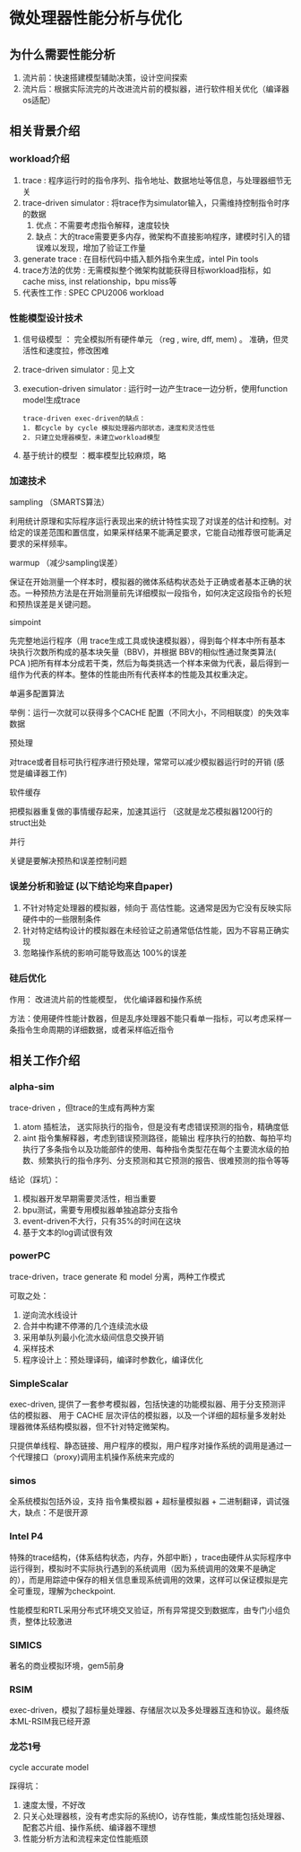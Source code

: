 # 微处理器性能分析与优化

## 为什么需要性能分析

1.   流片前：快速搭建模型辅助决策，设计空间探索
2.   流片后：根据实际流完的片改进流片前的模拟器，进行软件相关优化（编译器 os适配）

## 相关背景介绍

### workload介绍

1.   trace : 程序运行时的指令序列、指令地址、数据地址等信息，与处理器细节无关
2.   trace-driven simulator : 将trace作为simulator输入，只需维持控制指令时序的数据
     1.   优点：不需要考虑指令解释，速度较快
     2.   缺点：大的trace需要更多内存，微架构不直接影响程序，建模时引入的错误难以发现，增加了验证工作量
3.   generate trace : 在目标代码中插入额外指令来生成，intel Pin tools
4.   trace方法的优势 : 无需模拟整个微架构就能获得目标workload指标，如 cache miss, inst relationship，bpu miss等
5.   代表性工作 : SPEC CPU2006 workload



### 性能模型设计技术

1.   信号级模型 ： 完全模拟所有硬件单元 （reg , wire, dff, mem) 。 准确，但灵活性和速度拉，修改困难

2.   trace-driven simulator : 见上文

3.   execution-driven simulator : 运行时一边产生trace一边分析，使用function model生成trace

     ```
     trace-driven exec-driven的缺点：
     1. 都cycle by cycle 模拟处理器内部状态，速度和灵活性低
     2. 只建立处理器模型，未建立workload模型
     ```

4.   基于统计的模型 ：概率模型比较麻烦，略

### 加速技术

sampling  （SMARTS算法）

利用统计原理和实际程序运行表现出来的统计特性实现了对误差的估计和控制。对给定的误差范围和置信度，如果采样结果不能满足要求，它能自动推荐很可能满足要求的采样频率。

warmup （减少sampling误差）

保证在开始测量一个样本时，模拟器的微体系结构状态处于正确或者基本正确的状态。一种预热方法是在开始测量前先详细模拟一段指令，如何决定这段指令的长短和预热误差是关键问题。

simpoint

先完整地运行程序（用 trace生成工具或快速模拟器），得到每个样本中所有基本块执行次数所构成的基本块矢量（BBV)，并根据 BBV的相似性通过聚类算法( PCA )把所有样本分成若干类，然后为每类挑选一个样本来做为代表，最后得到一组作为代表的样本。整体的性能由所有代表样本的性能及其权重决定。

单遍多配置算法

举例：运行一次就可以获得多个CACHE 配置（不同大小，不同相联度）的失效率数据

预处理

对trace或者目标可执行程序进行预处理，常常可以减少模拟器运行时的开销  (感觉是编译器工作)

软件缓存

把模拟器重复做的事情缓存起来，加速其运行 （这就是龙芯模拟器1200行的struct出处

并行

关键是要解决预热和误差控制问题

### 误差分析和验证  (以下结论均来自paper)

1.   不针对特定处理器的模拟器，倾向于 高估性能。这通常是因为它没有反映实际硬件中的一些限制条件
2.   针对特定结构设计的模拟器在未经验证之前通常低估性能，因为不容易正确实现
3.   忽略操作系统的影响可能导致高达 100%的误差

### 硅后优化

作用： 改进流片前的性能模型， 优化编译器和操作系统

方法：使用硬件性能计数器，但是乱序处理器不能只看单一指标，可以考虑采样一条指令生命周期的详细数据，或者采样临近指令

## 相关工作介绍

### alpha-sim

trace-driven ，但trace的生成有两种方案

1.   atom 插桩法， 送实际执行的指令，但是没有考虑错误预测的指令，精确度低
2.   aint 指令集解释器，考虑到错误预测路径，能输出 程序执行的拍数、每拍平均执行了多条指令以及功能部件的使用、每种指令类型花在每个主要流水级的拍数、频繁执行的指令序列、分支预测和其它预测的报告、很难预测的指令等等

结论（踩坑）：

1.   模拟器开发早期需要灵活性，相当重要
2.   bpu测试，需要专用模拟器单独追踪分支指令
3.   event-driven不大行，只有35%的时间在这块
4.   基于文本的log调试很有效

### powerPC

trace-driven，trace generate 和 model 分离，两种工作模式

可取之处：

1.   逆向流水线设计
2.   合并中构建不停滞的几个连续流水级
3.   采用单队列最小化流水级间信息交换开销
4.   采样技术
5.   程序设计上：预处理译码，编译时参数化，编译优化

### SimpleScalar

exec-driven, 提供了一套参考模拟器，包括快速的功能模拟器、用于分支预测评估的模拟器、 用于 CACHE 层次评估的模拟器，以及一个详细的超标量多发射处理器微体系结构模拟器，但不针对特定微架构。

只提供单线程、静态链接、用户程序的模拟，用户程序对操作系统的调用是通过一个代理接口（proxy)调用主机操作系统来完成的

### simos

全系统模拟包括外设，支持 指令集模拟器 + 超标量模拟器 + 二进制翻译，调试强大，缺点：不是很开源

### Intel P4

特殊的trace结构，{体系结构状态，内存，外部中断} ，trace由硬件从实际程序中运行得到，模拟时不实际执行遇到的系统调用（因为系统调用的效果不是确定的），而是用踪迹中保存的相关信息重现系统调用的效果，这样可以保证模拟是完全可重现，理解为checkpoint.

性能模型和RTL采用分布式环境交叉验证，所有异常提交到数据库，由专门小组负责，整体比较激进

### SIMICS

著名的商业模拟环境，gem5前身

### RSIM

exec-driven，模拟了超标量处理器、存储层次以及多处理器互连和协议。最终版本ML-RSIM我已经开源

### 龙芯1号

cycle accurate model

踩得坑：

1.   速度太慢，不好改
2.   只关心处理器核，没有考虑实际的系统IO，访存性能，集成性能包括处理器、配套芯片组、操作系统、编译器不理想
3.   性能分析方法和流程来定位性能瓶颈

